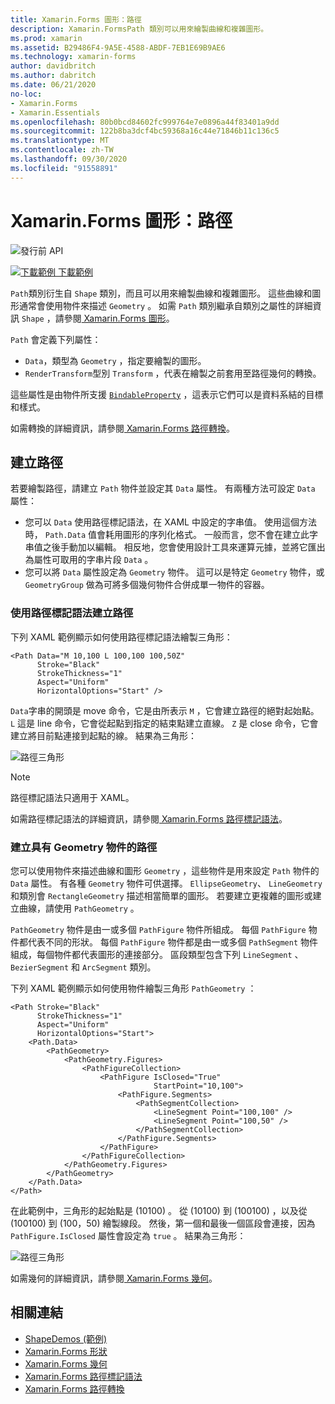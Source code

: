 ```yaml
---
title: Xamarin.Forms 圖形：路徑
description: Xamarin.FormsPath 類別可以用來繪製曲線和複雜圖形。
ms.prod: xamarin
ms.assetid: B29486F4-9A5E-4588-ABDF-7EB1E69B9AE6
ms.technology: xamarin-forms
author: davidbritch
ms.author: dabritch
ms.date: 06/21/2020
no-loc:
- Xamarin.Forms
- Xamarin.Essentials
ms.openlocfilehash: 80b0bcd84602fc999764e7e0896a44f83401a9dd
ms.sourcegitcommit: 122b8ba3dcf4bc59368a16c44e71846b11c136c5
ms.translationtype: MT
ms.contentlocale: zh-TW
ms.lasthandoff: 09/30/2020
ms.locfileid: "91558891"
---
```

# <a name="no-locxamarinforms-shapes-path"></a>Xamarin.Forms 圖形：路徑

![發行前 API](~/media/shared/preview.png)

[![下載範例](~/media/shared/download.png) 下載範例](https://docs.microsoft.com/samples/xamarin/xamarin-forms-samples/userinterface-shapesdemos/)

`Path`類別衍生自 `Shape` 類別，而且可以用來繪製曲線和複雜圖形。 這些曲線和圖形通常會使用物件來描述 `Geometry` 。 如需 `Path` 類別繼承自類別之屬性的詳細資訊 `Shape` ，請參閱[ Xamarin.Forms 圖形](index.md)。

`Path` 會定義下列屬性：

- `Data`，類型為 `Geometry` ，指定要繪製的圖形。
- `RenderTransform`型別 `Transform` ，代表在繪製之前套用至路徑幾何的轉換。

這些屬性是由物件所支援 [`BindableProperty`](xref:Xamarin.Forms.BindableProperty) ，這表示它們可以是資料系結的目標和樣式。

如需轉換的詳細資訊，請參閱[ Xamarin.Forms 路徑轉換](path-transforms.md)。

## <a name="create-a-path"></a>建立路徑

若要繪製路徑，請建立 `Path` 物件並設定其 `Data` 屬性。 有兩種方法可設定 `Data` 屬性：

- 您可以 `Data` 使用路徑標記語法，在 XAML 中設定的字串值。 使用這個方法時， `Path.Data` 值會耗用圖形的序列化格式。 一般而言，您不會在建立此字串值之後手動加以編輯。 相反地，您會使用設計工具來運算元據，並將它匯出為屬性可取用的字串片段 `Data` 。
- 您可以將 `Data` 屬性設定為 `Geometry` 物件。 這可以是特定 `Geometry` 物件，或 `GeometryGroup` 做為可將多個幾何物件合併成單一物件的容器。

### <a name="create-a-path-with-path-markup-syntax"></a>使用路徑標記語法建立路徑

下列 XAML 範例顯示如何使用路徑標記語法繪製三角形：

```xaml
<Path Data="M 10,100 L 100,100 100,50Z"
      Stroke="Black"
      StrokeThickness="1"
      Aspect="Uniform"
      HorizontalOptions="Start" />
```

`Data`字串的開頭是 move 命令，它是由所表示 `M` ，它會建立路徑的絕對起始點。 `L` 這是 line 命令，它會從起點到指定的結束點建立直線。 `Z` 是 close 命令，它會建立將目前點連接到起點的線。 結果為三角形：

![路徑三角形](path-images/triangle.png "路徑三角形")

> [!NOTE]
> 路徑標記語法只適用于 XAML。

如需路徑標記語法的詳細資訊，請參閱[ Xamarin.Forms 路徑標記語法](path-markup-syntax.md)。

### <a name="create-a-path-with-geometry-objects"></a>建立具有 Geometry 物件的路徑

您可以使用物件來描述曲線和圖形 `Geometry` ，這些物件是用來設定 `Path` 物件的 `Data` 屬性。 有各種 `Geometry` 物件可供選擇。 `EllipseGeometry`、 `LineGeometry` 和類別會 `RectangleGeometry` 描述相當簡單的圖形。 若要建立更複雜的圖形或建立曲線，請使用 `PathGeometry` 。

`PathGeometry` 物件是由一或多個 `PathFigure` 物件所組成。 每個 `PathFigure` 物件都代表不同的形狀。 每個 `PathFigure` 物件都是由一或多個 `PathSegment` 物件組成，每個物件都代表圖形的連接部分。 區段類型包含下列 `LineSegment` 、 `BezierSegment` 和 `ArcSegment` 類別。

下列 XAML 範例顯示如何使用物件繪製三角形 `PathGeometry` ：

```xaml
<Path Stroke="Black"
      StrokeThickness="1"
      Aspect="Uniform"
      HorizontalOptions="Start">
    <Path.Data>
        <PathGeometry>
            <PathGeometry.Figures>
                <PathFigureCollection>
                    <PathFigure IsClosed="True"
                                StartPoint="10,100">
                        <PathFigure.Segments>
                            <PathSegmentCollection>
                                <LineSegment Point="100,100" />
                                <LineSegment Point="100,50" />
                            </PathSegmentCollection>
                        </PathFigure.Segments>
                    </PathFigure>
                </PathFigureCollection>
            </PathGeometry.Figures>
        </PathGeometry>
    </Path.Data>
</Path>
```

在此範例中，三角形的起始點是 (10100) 。 從 (10100) 到 (100100) ，以及從 (100100) 到 (100，50) 繪製線段。 然後，第一個和最後一個區段會連接，因為 `PathFigure.IsClosed` 屬性會設定為 `true` 。 結果為三角形：

![路徑三角形](path-images/triangle.png "路徑三角形")

如需幾何的詳細資訊，請參閱[ Xamarin.Forms 幾何](geometries.md)。

## <a name="related-links"></a>相關連結

- [ShapeDemos (範例) ](/samples/xamarin/xamarin-forms-samples/userinterface-shapesdemos/)
- [Xamarin.Forms 形狀](index.md)
- [Xamarin.Forms 幾何](geometries.md)
- [Xamarin.Forms 路徑標記語法](path-markup-syntax.md)
- [Xamarin.Forms 路徑轉換](path-transforms.md)